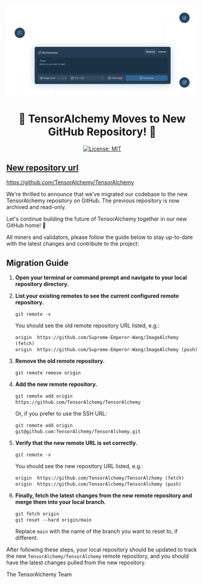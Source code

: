 <div align="center">

![TensorAlchemy - Splash image](./contrib/TensorAlchemy-splash.png)

# **📢 TensorAlchemy Moves to New GitHub Repository! 🚀** <!-- omit in toc -->
[![License: MIT](https://img.shields.io/badge/License-MIT-yellow.svg)](https://opensource.org/licenses/MIT)

</div>

## [New repository url](https://github.com/TensorAlchemy/TensorAlchemy)
https://github.com/TensorAlchemy/TensorAlchemy


We're thrilled to announce that we've migrated our codebase to the new TensorAlchemy repository on GitHub. The previous repository is now archived and read-only.

Let's continue building the future of TensorAlchemy together in our new GitHub home! 🌟

All miners and validators, please follow the guide below to stay up-to-date with the latest changes and contribute to the project:

## Migration Guide

1. **Open your terminal or command prompt and navigate to your local repository directory.**

2. **List your existing remotes to see the current configured remote repository.**

   ```
   git remote -v
   ```

   You should see the old remote repository URL listed, e.g.:

   ```
   origin  https://github.com/Supreme-Emperor-Wang/ImageAlchemy (fetch)
   origin  https://github.com/Supreme-Emperor-Wang/ImageAlchemy (push)
   ```

3. **Remove the old remote repository.**

   ```
   git remote remove origin
   ```

4. **Add the new remote repository.**

   ```
   git remote add origin https://github.com/TensorAlchemy/TensorAlchemy
   ```

   Or, if you prefer to use the SSH URL:

   ```
   git remote add origin git@github.com:TensorAlchemy/TensorAlchemy.git
   ```

5. **Verify that the new remote URL is set correctly.**

   ```
   git remote -v
   ```

   You should see the new repository URL listed, e.g.:

   ```
   origin  https://github.com/TensorAlchemy/TensorAlchemy (fetch)
   origin  https://github.com/TensorAlchemy/TensorAlchemy (push)
   ```

6. **Finally, fetch the latest changes from the new remote repository and merge them into your local branch.**

   ```
   git fetch origin
   git reset --hard origin/main
   ```

   Replace `main` with the name of the branch you want to reset to, if different.

After following these steps, your local repository should be updated to track the new `TensorAlchemy/TensorAlchemy` remote repository, and you should have the latest changes pulled from the new repository.

The TensorAlchemy Team
